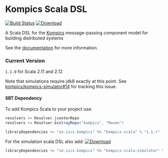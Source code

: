# Kompics Scala DSL
[![Build Status](https://travis-ci.org/kompics/kompics-scala.svg?branch=master)](https://travis-ci.org/kompics/kompics-scala)
[![Download](https://api.bintray.com/packages/kompics/Maven/kompics-scala/images/download.svg)](https://bintray.com/kompics/Maven/kompics-scala/_latestVersion)

A Scala DSL for the [Kompics](http://kompics.sics.se/) message-passing component model for building distributed systems

See the [documentation](http://kompics.sics.se/current/scala/index.html) for more information.

### Current Version
`1.1.0` for Scala 2.11 and 2.12

Note that simulations require jdk8 exactly at this point. See [kompics/kompics-simulator#14](https://github.com/kompics/kompics-simulator/issues/14) for tracking this issue.

#### SBT Dependency
To add Kompics Scala to your project use:
```scala
resolvers += Resolver.jcenterRepo
resolvers += Resolver.bintrayRepo("kompics", "Maven")

libraryDependencies += "se.sics.kompics" %% "kompics-scala" % "1.1.+"
```

For the simulation scala DSL also add:
[ ![Download](https://api.bintray.com/packages/kompics/Maven/kompics-scala-simulator/images/download.svg) ](https://bintray.com/kompics/Maven/kompics-scala-simulator/_latestVersion)
```scala
libraryDependencies += "se.sics.kompics" %% "kompics-scala-simulator" % "1.1.+" // probably % "test" as well
```
